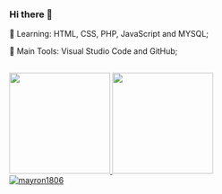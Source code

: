 ### Hi there 👋
🌱 Learning: HTML, CSS, PHP, JavaScript and  MYSQL;

🎒 Main Tools: Visual Studio Code and GitHub;
##
  
<div>
  <a href="https://github.com/mayron1806">
  <img height="180em" src="https://github-readme-stats.vercel.app/api?username=mayron1806&show_icons=true&theme=dark&include_all_commits=true&count_private=true"/>
  <img height="180em" src="https://github-readme-stats.vercel.app/api/top-langs/?username=mayron1806&layout=compact&langs_count=7&theme=dark"/>
</div>
<img src="https://komarev.com/ghpvc/?username=mayron1806&color=green" alt="mayron1806" /> 


